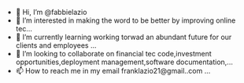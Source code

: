 - 👋 Hi, I’m @fabbielazio
- 👀 I’m interested in making the word to be better by improving online tec...
- 🌱 I’m currently learning working torwad an abundant future for our clients and employees  ...
- 💞️ I’m looking to collaborate on financial tec code,investment opportunities,deployment management,software documentation,...
- 📫 How to reach me in my email franklazio21@gmail..com ...

<!---
fabbielazio/fabbielazio is a ✨ special ✨ repository because its `README.md` (this file) appears on your GitHub profile.
You can click the Preview link to take a look at your changes.
--->
